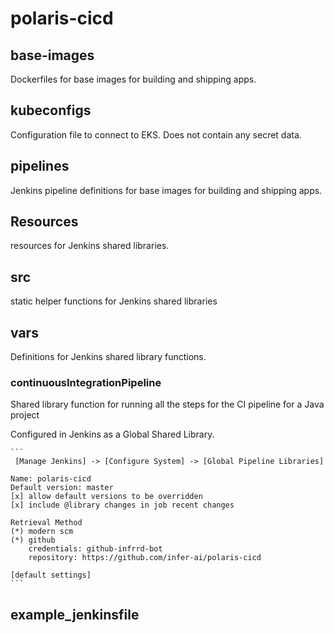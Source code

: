 # polaris-cicd

## base-images

Dockerfiles for base images for building and shipping apps.

## kubeconfigs

Configuration file to connect to EKS.  Does not contain any secret data.

## pipelines

Jenkins pipeline definitions for base images for building and shipping apps.

## Resources

resources for Jenkins shared libraries.

## src

static helper functions for Jenkins shared libraries

## vars

Definitions for Jenkins shared library functions.

### continuousIntegrationPipeline

Shared library function for running all the steps for the CI pipeline for a Java project

Configured in Jenkins as a Global Shared Library.

    ```
     [Manage Jenkins] -> [Configure System] -> [Global Pipeline Libraries]

    Name: polaris-cicd
    Default version: master
    [x] allow default versions to be overridden
    [x] include @library changes in job recent changes

    Retrieval Method
    (*) modern scm
    (*) github
        credentials: github-infrrd-bot
        repository: https://github.com/infer-ai/polaris-cicd

    [default settings]
    ```

## example_jenkinsfile
